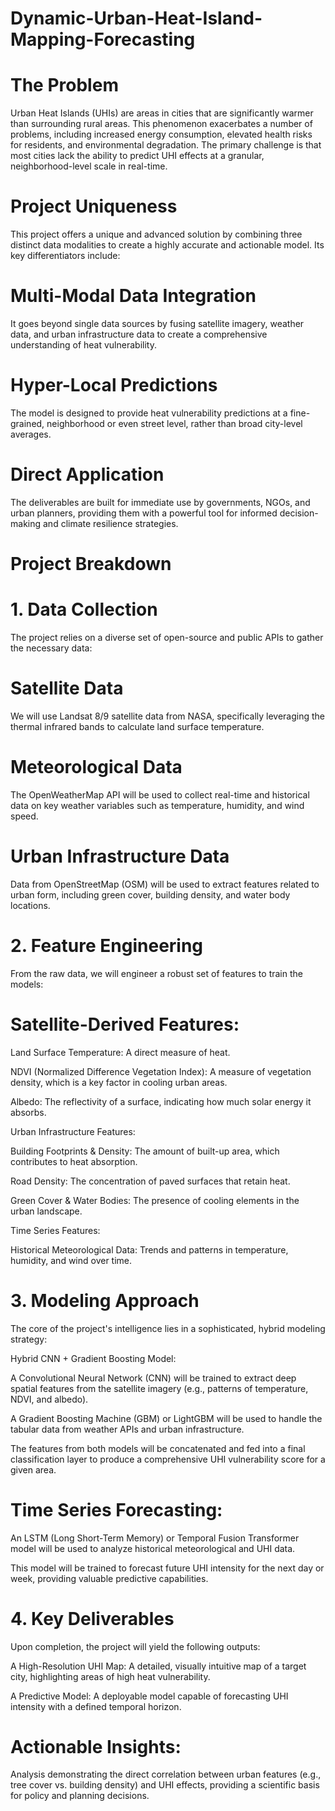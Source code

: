 # Dynamic-Urban-Heat-Island-Mapping-Forecasting

# The Problem
Urban Heat Islands (UHIs) are areas in cities that are significantly warmer than surrounding rural areas. This phenomenon exacerbates a number of problems, including increased energy consumption, elevated health risks for residents, and environmental degradation. The primary challenge is that most cities lack the ability to predict UHI effects at a granular, neighborhood-level scale in real-time.

# Project Uniqueness
This project offers a unique and advanced solution by combining three distinct data modalities to create a highly accurate and actionable model. Its key differentiators include:

# Multi-Modal Data Integration
It goes beyond single data sources by fusing satellite imagery, weather data, and urban infrastructure data to create a comprehensive understanding of heat vulnerability.

# Hyper-Local Predictions
The model is designed to provide heat vulnerability predictions at a fine-grained, neighborhood or even street level, rather than broad city-level averages.

# Direct Application
The deliverables are built for immediate use by governments, NGOs, and urban planners, providing them with a powerful tool for informed decision-making and climate resilience strategies.

# Project Breakdown
# 1. Data Collection
The project relies on a diverse set of open-source and public APIs to gather the necessary data:

# Satellite Data
We will use Landsat 8/9 satellite data from NASA, specifically leveraging the thermal infrared bands to calculate land surface temperature.

# Meteorological Data
The OpenWeatherMap API will be used to collect real-time and historical data on key weather variables such as temperature, humidity, and wind speed.

# Urban Infrastructure Data
Data from OpenStreetMap (OSM) will be used to extract features related to urban form, including green cover, building density, and water body locations.

# 2. Feature Engineering
From the raw data, we will engineer a robust set of features to train the models:

# Satellite-Derived Features:

Land Surface Temperature: A direct measure of heat.

NDVI (Normalized Difference Vegetation Index): A measure of vegetation density, which is a key factor in cooling urban areas.

Albedo: The reflectivity of a surface, indicating how much solar energy it absorbs.

Urban Infrastructure Features:

Building Footprints & Density: The amount of built-up area, which contributes to heat absorption.

Road Density: The concentration of paved surfaces that retain heat.

Green Cover & Water Bodies: The presence of cooling elements in the urban landscape.

Time Series Features:

Historical Meteorological Data: Trends and patterns in temperature, humidity, and wind over time.

# 3. Modeling Approach
The core of the project's intelligence lies in a sophisticated, hybrid modeling strategy:

Hybrid CNN + Gradient Boosting Model:

A Convolutional Neural Network (CNN) will be trained to extract deep spatial features from the satellite imagery (e.g., patterns of temperature, NDVI, and albedo).

A Gradient Boosting Machine (GBM) or LightGBM will be used to handle the tabular data from weather APIs and urban infrastructure.

The features from both models will be concatenated and fed into a final classification layer to produce a comprehensive UHI vulnerability score for a given area.

# Time Series Forecasting:

An LSTM (Long Short-Term Memory) or Temporal Fusion Transformer model will be used to analyze historical meteorological and UHI data.

This model will be trained to forecast future UHI intensity for the next day or week, providing valuable predictive capabilities.

# 4. Key Deliverables
Upon completion, the project will yield the following outputs:

A High-Resolution UHI Map: A detailed, visually intuitive map of a target city, highlighting areas of high heat vulnerability.

A Predictive Model: A deployable model capable of forecasting UHI intensity with a defined temporal horizon.

# Actionable Insights: 
Analysis demonstrating the direct correlation between urban features (e.g., tree cover vs. building density) and UHI effects, providing a scientific basis for policy and planning decisions.
